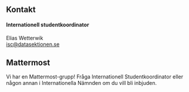 ## Kontakt

#### Internationell studentkoordinator

Elias Wetterwik</br>
[isc@datasektionen.se](mailto:isc@datasektionen.se)

## Mattermost

Vi har en Mattermost-grupp! Fråga Internationell Studentkoordinator eller någon annan i Internationella Nämnden om du vill bli inbjuden.
